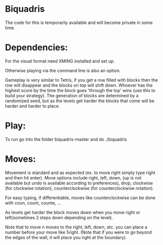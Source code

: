# Biquadris

The code for this is temporarily available and will become private in some time.

# Dependencies: 
For the visual format need XMING installed and set up.

Otherwise playing via the command line is also an option.


Gameplay is very similar to Tetris, if you get a row filled with blocks then the row will disappear and the blocks on top will shift down. Whoever has the highest score by the time the block goes 'through the top' wins (use this to build your strategy). The generation of blocks are determined by a randomized seed, but as the levels get harder the blocks that come will be harder and harder to place.

# Play:
To run go into the folder biquadris-master and do ./biquadris

# Moves:
Movement is standard and as expected (ex. to move right simply type right and then hit enter). Move options include right, left, down, (up is not available but undo is available according to preferences), drop, clockwise (for clockwise rotation), counterclockwise (for counterclockwise rotation).
<p> </p>
For easy typing, if differentiable, moves like counterclockwise can be done with coun, count, counte, ...
<p> </p>
As levels get harder the block moves down when you move right or left(sometimes 2 steps down depending on the level). 
<p> </p>
Note that to move n moves to the right, left, down, etc. you can place a number before your move like 5right. (Note that if you were to go beyond the edges of the wall, it will place you right at the boundary).

